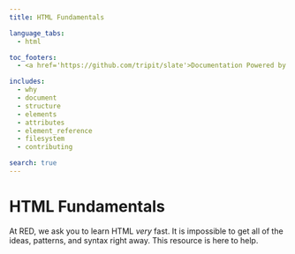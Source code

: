 ```yaml
---
title: HTML Fundamentals

language_tabs:
  - html

toc_footers:
  - <a href='https://github.com/tripit/slate'>Documentation Powered by Slate</a>

includes:
  - why
  - document
  - structure
  - elements
  - attributes
  - element_reference
  - filesystem
  - contributing

search: true
---
```


# HTML Fundamentals

At RED, we ask you to learn HTML _very_ fast.
It is impossible to get all of the ideas, patterns, and syntax right away.
This resource is here to help.
